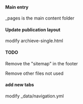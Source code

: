 #### Main entry
_pages is the main content folder


#### Update publication layout
modify archieve-single.html 

#### TODO
Remove the "sitemap" in the footer

Remove other files not used

#### add new tabs
modify _data/navigation.yml